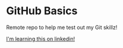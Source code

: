 # GitHub Basics
Remote repo to help me test out my Git skillz!

[I'm learning this on linkedin!](ttps://www.linkedin.com/learning/)
